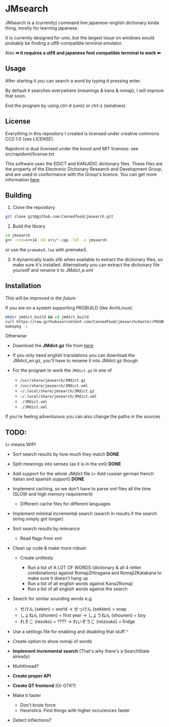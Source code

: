 # JMsearch

JMsearch is a (currently) command line japanese-english dictionary kinda thing, mostly for learning japanese.

It is currently designed for unix, but the largest issue on windows would probably be finding a utf8-compatible terminal emulator.

Also **⇛ it requires a utf8 and japanese font compatible terminal to work ⇚**

## Usage

After starting it you can search a word by typing it pressing enter.

By default it searches everywhere (meanings & kana & romaji), I will improve that soon.

End the program by using ctrl-d (unix) or ctrl-z (windows)

## License

Everything in this repository I created is licensed under creative commons CC0 1.0 (see LICENSE).

Rapidxml is dual licensed under the boost and MIT licenses: see src/rapidxml/license.txt

This software uses the EDICT and KANJIDIC dictionary files. These files are the property of the Electronic Dictionary Research and Development Group, and are used in conformance with the Group's licence. You can get more information [here](http://www.edrdg.org/jmdict/j_jmdict.html)

## Building

1. Clone the repository

  ```bash
  git clone git@github.com:Cannedfood/jmsearch.git
  ```

2. Build the library

  ```bash
  cd jmsearch
  g++ -std=c++14 -O2 src/*.cpp -ldl -o jmsearch
  ```

  or use the `premake5.lua` with premake5.

3. It dynamically loads zlib when available to extract the dictionary files, so make sure it's installed. Alternatively you can extract the dictionary file yourself and rename it to JMdict_e.xml

## Installation

_This will be improved in the future_

If you are on a system supporting PKGBUILD (like ArchLinux):

```bash
mkdir jmdict_build && cd jmdict_build
curl https://raw.githubusercontent.com/Cannedfood/jmsearch/master/PKGBUILD > PKGBUILD
makepkg -i
```

Otherwise

- Download the **JMdict.gz** file from [here](http://www.edrdg.org/jmdict/edict_doc.html)
- If you only need english translations you can download the JMdict_en.gz, you'll have to rename it into JMdict.gz though
- For the program to work the `JMdict.gz` in one of

  - `/usr/share/jmsearch/JMdict.gz`
  - `/usr/share/jmsearch/JMdict.xml`
  - `~/.local/share/jmsearch/JMdict.gz`
  - `~/.local/share/jmsearch/JMdict.xml`
  - `./JMdict.xml`
  - `./JMdict.xml`

If you're feeling adventurous you can also change the paths in the sources

## TODO:

(< means WIP)

- Sort search results by how much they match **DONE**
- Split meanings into senses (as it is in the xml) **DONE**
- Add support for the whole JMdict file (= Add russian german french italian and spanish support) **DONE**
- Implement caching, so we don't have to parse xml files all the time (SLOW and high memory requirement)

  - Different cache files for different languages

- Implement minimal incremental search (search in results if the search string simply got longer)
- Sort search results by relevance

  - Read flags from xml

- Clean up code & make more robust

  - Create unittests

    - Run a list of A LOT OF WORDS (dictionary & all 4-letter combinations) against Romaji2Hiragana and Romaji2Katakana to make sure it doesn't hang up
    - Run a list of all english words against Kana2Romaji
    - Run a list of all english words against the search

- Search for similar sounding words e.g.

  - せけん (seken) = world -> せっけん (sekken) = soap
  - しょねん (shonen) = first year -> しょうねん (shounen) = boy
  - れそこ (resoko) = ???? -> れいぞうこ (reizouko) = fridge

- Use a settings file for enabling and disabling that stuff ^

- Create option to show romaji of words
- **Implement incremental search** (That's why there's a SearchState already)
- Multithread?
- **Create proper API**
- **Create QT frontend** (Or GTK?)
- Make it faster

  - Don't brute force
  - Heuristics: Find things with higher occurences faster

- Detect inflections?
